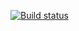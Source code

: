[![Build status](https://ci.appveyor.com/api/projects/status/7u5w2dbi327jvt05/branch/main?svg=true)](https://ci.appveyor.com/project/ZinovevaElena/gradle-dz2-1/branch/main)
